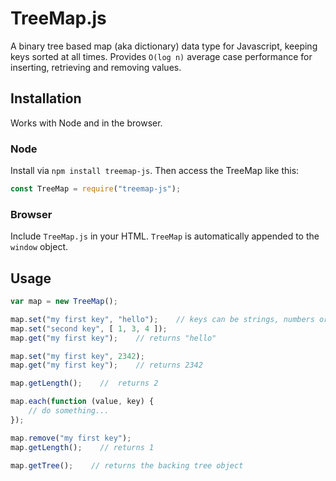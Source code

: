 # TreeMap.js
A binary tree based map (aka dictionary) data type for Javascript, keeping keys sorted at all times. Provides `O(log n)` average case performance for inserting, retrieving and removing values.

## Installation
Works with Node and in the browser.

### Node
Install via `npm install treemap-js`. Then access the TreeMap like this:

```javascript
const TreeMap = require("treemap-js");
```

### Browser
Include `TreeMap.js` in your HTML. `TreeMap` is automatically appended to the `window` object.

## Usage
```javascript
var map = new TreeMap();

map.set("my first key", "hello");    // keys can be strings, numbers or booleans. Values can be any data type
map.set("second key", [ 1, 3, 4 ]);
map.get("my first key");    // returns "hello"

map.set("my first key", 2342);
map.get("my first key");    // returns 2342

map.getLength();    //  returns 2

map.each(function (value, key) {
    // do something...
});

map.remove("my first key");
map.getLength();    // returns 1

map.getTree();    // returns the backing tree object
```
